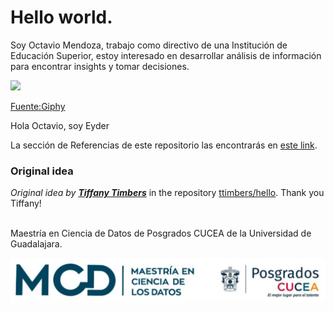 # Hello world.

Soy Octavio Mendoza, trabajo como directivo de una Institución de Educación Superior, estoy interesado en desarrollar análisis de información para encontrar insights y tomar decisiones.

![](https://i.giphy.com/media/v1.Y2lkPTc5MGI3NjExZ3JmZXFidDhpb3VnNHcxMThrMDE2dG4wbWplZHpsNnVldjRvZ25vaSZlcD12MV9pbnRlcm5hbF9naWZfYnlfaWQmY3Q9Zw/myWd3Omj7KToQ/giphy.gif)

[Fuente:Giphy](https://i.giphy.com/media/v1.Y2lkPTc5MGI3NjExZ3JmZXFidDhpb3VnNHcxMThrMDE2dG4wbWplZHpsNnVldjRvZ25vaSZlcD12MV9pbnRlcm5hbF9naWZfYnlfaWQmY3Q9Zw/myWd3Omj7KToQ/giphy.gif)


Hola Octavio, soy Eyder

La sección de Referencias de este repositorio las encontrarás en [este link](PONER_LINK_DE_ARCHIVO_REFERENCIAS_SECCION_4_DE_ESTA_ACTIVIDAD).

### Original idea
_Original idea by **[Tiffany Timbers](https://github.com/ttimbers/hello)**_ in the repository [ttimbers/hello](https://github.com/ttimbers/hello). Thank you Tiffany!


<br>
Maestría en Ciencia de Datos de Posgrados CUCEA de la Universidad de Guadalajara.  

![](https://raw.githubusercontent.com/vcuspinera/UDG_MCD_Project_Dev_I/main/actividades/img/MCD_logo.png)
